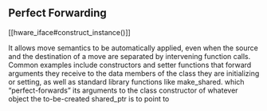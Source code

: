 
## Perfect Forwarding
[[hware_iface#construct_instance()]]

It allows move semantics to be automatically applied, even when the source and the destination of a move are separated by intervening function calls. 
Common examples include constructors and setter functions that forward arguments they receive to the data members of the class they are initializing or setting, as well as standard library functions like make_shared. which “perfect-forwards” its arguments to the class constructor of whatever object the to-be-created shared_ptr is to point to